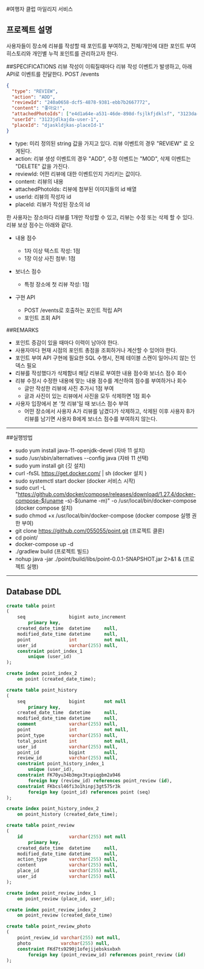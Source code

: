 #여행자 클럽 마일리지 서비스 
## 프로젝트 설명
사용자들이 장소에 리뷰를 작성할 때 포인트를 부여하고, 전체/개인에 대한 포인트 부여 히스토리와 개인별 누적 포인트를 관리하고자 한다.

##SPECIFICATIONS
리뷰 작성이 이뤄질때마다 리뷰 작성 이벤트가 발생하고, 아래 API로 이벤트를 전달한다.
POST /events
~~~json
{
  "type": "REVIEW",
  "action": "ADD",
  "reviewId": "240a0658-dcf5-4878-9381-ebb7b2667772",
  "content": "좋아요!",
  "attachedPhotoIds": ["e4d1a64e-a531-46de-898d-fsjlkfjdklsf", "3123da-djasldjasl-dqsdd"],
  "userId": "3123jdlkajda-user-1",
  "placeId": "djaskldjkas-placeId-1"
}
~~~

* type: 미리 정의된 string 값을 가지고 있다. 리뷰 이벤트의 경우 "REVIEW" 로 오게된다.
* action: 리뷰 생성 이벤트의 경우 "ADD", 수정 이벤트는 "MOD", 삭제 이벤트는 "DELETE" 값을 가진다.
* reviewId: 어떤 리뷰에 대한 이벤트인지 가리키는 값이다.
* content: 리뷰의 내용
* attachedPhotoIds: 리뷰에 첨부된 이미지들의 id 배열
* userId: 리뷰의 작성자 id
* placeId: 리뷰가 작성된 장소의 Id

한 사용자는 장소마다 리뷰를 1개만 작성할 수 있고, 리뷰는 수정 또는 삭제 할 수 있다. 리뷰 보상 점수는 아래와 같다.
* 내용 점수
  * 1자 이상 텍스트 작성: 1점
  * 1장 이상 사진 첨부: 1점
* 보너스 점수
  * 특정 장소에 첫 리뷰 작성: 1점
  

* 구현 API
  * POST /events로 호출하는 포인트 적립 API
  * 포인트 조회 API

##REMARKS
* 포인트 증감이 있을 때마다 이력이 남아야 한다.
* 사용자마다 현재 시점의 포인트 총점을 조회하거나 계산할 수 있어야 한다.
* 포인트 부여 API 구현에 필요한 SQL 수행시, 전체 테이블 스캔이 일어나지 않는 인덱스 필요
* 리뷰를 작성했다가 삭제함녀 해당 리뷰로 부여한 내용 점수와 보너스 점수 회수
* 리뷰 수정시 수정한 내용에 맞는 내용 점수를 계산하여 점수를 부여하거나 회수
  * 글만 작성한 리뷰에 사진 추가시 1점 부여
  * 글과 사진이 있는 리뷰에서 사진을 모두 삭제하면 1점 회수
* 사용자 입장에서 본 '첫 리뷰'일 때 보너스 점수 부여
  * 어떤 장소에서 사용자 A가 리뷰를 남겼다가 삭제하고, 삭제된 이후 사용자 B가 리뷰를 남기면 사용자 B에게 보너스 점수를 부여하지 않는다.

---
##실행방법
* sudo yum install java-11-openjdk-devel (자바 11 설치)
* sudo /usr/sbin/alternatives --config java (자바 11 선택)
* sudo yum install git (깃 설치)
* curl -fsSL https://get.docker.com/ | sh (docker 설치 )
* sudo systemctl start docker (docker 서비스 시작)
* sudo curl -L "https://github.com/docker/compose/releases/download/1.27.4/docker-compose-$(uname -s)-$(uname -m)" -o /usr/local/bin/docker-compose (docker compose 설치)
* sudo chmod +x /usr/local/bin/docker-compose (docker compose 실행 권한 부여)
* git clone https://github.com/055055/point.git (프로젝트 클론)
* cd point/
* docker-compose up -d
* ./gradlew build (프로젝트 빌드)
* nohup java -jar ./point/build/libs/point-0.0.1-SNAPSHOT.jar 2>&1 & (프로젝트 실행)

---
## Database DDL
```sql
create table point
(
    seq                bigint auto_increment
        primary key,
    created_date_time  datetime     null,
    modified_date_time datetime     null,
    point              int          not null,
    user_id            varchar(255) null,
    constraint point_index_1
        unique (user_id)
);

create index point_index_2
    on point (created_date_time);
```

```sql
create table point_history
(
    seq                bigint       not null
        primary key,
    created_date_time  datetime     null,
    modified_date_time datetime     null,
    comment            varchar(255) null,
    point              int          not null,
    point_type         varchar(255) null,
    total_point        int          not null,
    user_id            varchar(255) null,
    point_id           bigint       null,
    review_id          varchar(255) null,
    constraint point_history_index_1
        unique (user_id),
    constraint FK70yu34b3mgx3txpiqgbm2a946
        foreign key (review_id) references point_review (id),
    constraint FKbcsl46fi3o1hinpj3gt575r3k
        foreign key (point_id) references point (seq)
);

create index point_history_index_2
    on point_history (created_date_time);
```

```sql
create table point_review
(
    id                 varchar(255) not null
        primary key,
    created_date_time  datetime     null,
    modified_date_time datetime     null,
    action_type        varchar(255) null,
    content            varchar(255) null,
    place_id           varchar(255) null,
    user_id            varchar(255) null
);

create index point_review_index_1
    on point_review (place_id, user_id);

create index point_review_index_2
    on point_review (created_date_time)

```

```sql
create table point_review_photo
(
    point_review_id varchar(255) not null,
    photo           varchar(255) null,
    constraint FKd7ts9290j1ofejijebsksxbxh
        foreign key (point_review_id) references point_review (id)
);
```
